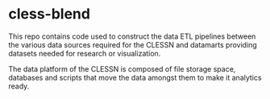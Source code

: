 # cless-blend
This repo contains code used to construct the data ETL pipelines between the various data sources required for the CLESSN and datamarts providing datasets needed for research or visualization.

The data platform of the CLESSN is composed of file storage space, databases and scripts that move the data amongst them to make it analytics ready.
